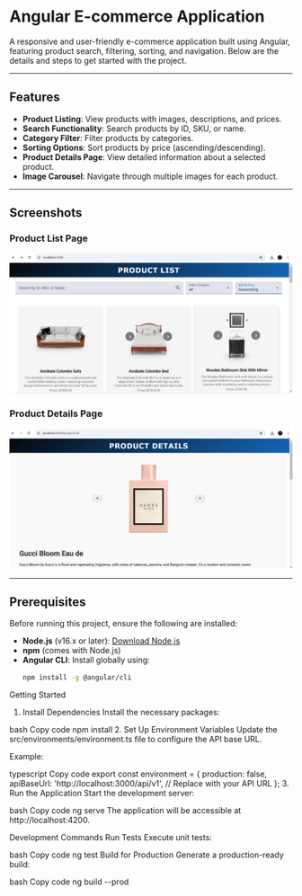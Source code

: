 # Angular E-commerce Application

A responsive and user-friendly e-commerce application built using Angular, featuring product search, filtering, sorting, and navigation. Below are the details and steps to get started with the project.

---

## Features

- **Product Listing**: View products with images, descriptions, and prices.
- **Search Functionality**: Search products by ID, SKU, or name.
- **Category Filter**: Filter products by categories.
- **Sorting Options**: Sort products by price (ascending/descending).
- **Product Details Page**: View detailed information about a selected product.
- **Image Carousel**: Navigate through multiple images for each product.

---

## Screenshots

### Product List Page
![Product List Page](src/assets/image.png)

### Product Details Page
![Product Details Page](src/assets/image1.png)

---

## Prerequisites

Before running this project, ensure the following are installed:

- **Node.js** (v16.x or later): [Download Node.js](https://nodejs.org/)
- **npm** (comes with Node.js)
- **Angular CLI**: Install globally using:
  ```bash
  npm install -g @angular/cli
Getting Started
1. Install Dependencies
Install the necessary packages:

bash
Copy code
npm install
2. Set Up Environment Variables
Update the src/environments/environment.ts file to configure the API base URL.

Example:

typescript
Copy code
export const environment = {
  production: false,
  apiBaseUrl: 'http://localhost:3000/api/v1', // Replace with your API URL
};
3. Run the Application
Start the development server:

bash
Copy code
ng serve
The application will be accessible at http://localhost:4200.

Development Commands
Run Tests
Execute unit tests:

bash
Copy code
ng test
Build for Production
Generate a production-ready build:

bash
Copy code
ng build --prod
